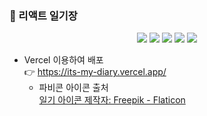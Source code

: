 ### 🌼 리액트 일기장  
<div align=center> 
  <img src="https://img.shields.io/badge/JavaScript-yellow?style=for-the-badge&logo=javascript&logoColor=white"> 
  <img src="https://img.shields.io/badge/React-61DAFB?style=for-the-badge&logo=react&logoColor=white">
  <img src="https://img.shields.io/badge/css3-1572B6?style=for-the-badge&logo=css3&logoColor=white">
  <img src="https://img.shields.io/badge/Vite-646CFF?style=for-the-badge&logo=Vite&logoColor=white">
  <img src="https://img.shields.io/badge/Node.js-339933?style=for-the-badge&logo=node.js&logoColor=white">
</div>

- Vercel 이용하여 배포    
  👉 https://its-my-diary.vercel.app/  
  - 파비콘 아이콘 출처  
  <a href="https://www.flaticon.com/kr/free-icons/" title="일기 아이콘">일기 아이콘 제작자: Freepik - Flaticon</a>


